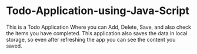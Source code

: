 # Todo-Application-using-Java-Script

This is a Todo Application Where you can Add, Delete, Save, and also check the items you have completed.
This application also saves the data in local storage, so even after refreshing the app you can see the content you saved.
